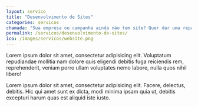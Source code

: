 ```yaml
---
layout: servico
title: "Desenvolvimento de Sites"
categories: servicos
chamada: "Sua empresa ou campanha ainda não tem site? Quer dar uma repaginada no visual da sua empresa? Entre em contato conosco para um orçamento!"
permalink: /servicos/desenvolvimento-de-sites/
ico: /images/servicos/website.png
---
```

Lorem ipsum dolor sit amet, consectetur adipisicing elit. Voluptatum repudiandae mollitia nam dolore quis eligendi debitis fuga reiciendis rem, reprehenderit, veniam porro ullam voluptates nemo labore, nulla quos nihil libero!

Lorem ipsum dolor sit amet, consectetur adipisicing elit. Facere, delectus, debitis. Hic qui amet sunt ex dicta, modi minima ipsam quia ut, debitis excepturi harum quas est aliquid iste iusto.